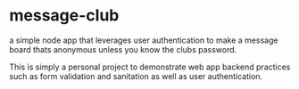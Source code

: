 # message-club

a simple node app that leverages user authentication to make a message board thats anonymous unless you know the clubs password.

This is simply a personal project to demonstrate web app backend practices such as form validation and sanitation as well as user authentication.
